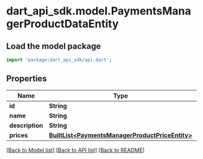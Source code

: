 # dart_api_sdk.model.PaymentsManagerProductDataEntity

## Load the model package
```dart
import 'package:dart_api_sdk/api.dart';
```

## Properties
Name | Type | Description | Notes
------------ | ------------- | ------------- | -------------
**id** | **String** |  | 
**name** | **String** |  | 
**description** | **String** |  | 
**prices** | [**BuiltList&lt;PaymentsManagerProductPriceEntity&gt;**](PaymentsManagerProductPriceEntity.md) |  | 

[[Back to Model list]](../README.md#documentation-for-models) [[Back to API list]](../README.md#documentation-for-api-endpoints) [[Back to README]](../README.md)


